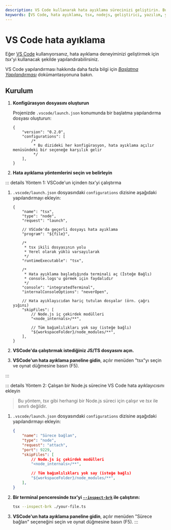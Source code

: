 ```yaml
---
description: VS Code kullanarak hata ayıklama sürecinizi geliştirin. Bu kılavuz, _tsx_ ile yapılandırmayı ve çeşitli hata ayıklama yöntemlerini açıklar.
keywords: [VS Code, hata ayıklama, tsx, nodejs, geliştirici, yazılım, yapılandırma]
---
```


# VS Code hata ayıklama

Eğer [VS Code](https://code.visualstudio.com) kullanıyorsanız, hata ayıklama deneyiminizi geliştirmek için _tsx_'yi kullanacak şekilde yapılandırabilirsiniz.

VS Code yapılandırması hakkında daha fazla bilgi için [_Başlatma Yapılandırması_](https://code.visualstudio.com/docs/nodejs/nodejs-debugging#_launch-configuration) dokümantasyonuna bakın.

## Kurulum

1. **Konfigürasyon dosyasını oluşturun**

   Projenizde `.vscode/launch.json` konumunda bir başlatma yapılandırma dosyası oluşturun:
   ```json5
   {
       "version": "0.2.0",
       "configurations": [
           /*
            * Bu dizideki her konfigürasyon, hata ayıklama açılır menüsündeki bir seçeneğe karşılık gelir
            */
       ],
   }
   ```

2. **Hata ayıklama yöntemlerini seçin ve belirleyin**

::: details Yöntem 1: VSCode'un içinden _tsx_'yi çalıştırma

1. `.vscode/launch.json` dosyasındaki `configurations` dizisine aşağıdaki yapılandırmayı ekleyin:
   ```json5
   {
       "name": "tsx",
       "type": "node",
       "request": "launch",

       // VSCode'da geçerli dosyayı hata ayıklama
       "program": "${file}",

       /*
        * tsx ikili dosyasının yolu
        * Yerel olarak yüklü varsayılarak
        */
       "runtimeExecutable": "tsx",

       /*
        * Hata ayıklama başladığında terminali aç (İsteğe Bağlı)
        * console.logs'u görmek için faydalıdır
        */
       "console": "integratedTerminal",
       "internalConsoleOptions": "neverOpen",

       // Hata ayıklayıcıdan hariç tutulan dosyalar (örn. çağrı yığını)
       "skipFiles": [
           // Node.js iç çekirdek modülleri
           "<node_internals>/**",

           // Tüm bağımlılıkları yok say (isteğe bağlı)
           "${workspaceFolder}/node_modules/**",
       ],
   }
   ```

2. **VSCode'da çalıştırmak istediğiniz JS/TS dosyasını açın.**

3. **VSCode'un hata ayıklama paneline gidin**, açılır menüden "tsx"yı seçin ve oynat düğmesine basın (F5).

:::

::: details Yöntem 2: Çalışan bir Node.js sürecine VS Code hata ayıklayıcısını ekleyin

> Bu yöntem, _tsx_ gibi herhangi bir Node.js süreci için çalışır ve _tsx_ ile sınırlı değildir.

1. `.vscode/launch.json` dosyasındaki `configurations` dizisine aşağıdaki yapılandırmayı ekleyin:
   ```json
   {
       "name": "Sürece bağlan",
       "type": "node",
       "request": "attach",
       "port": 9229,
       "skipFiles": [
           // Node.js iç çekirdek modülleri
           "<node_internals>/**",

           // Tüm bağımlılıkları yok say (isteğe bağlı)
           "${workspaceFolder}/node_modules/**",
       ],
   }
   ```

2. **Bir terminal penceresinde _tsx_'yi [`--inspect-brk`](https://nodejs.org/api/cli.html#--inspect-brkhostport) ile çalıştırın:**

   ```sh
   tsx --inspect-brk ./your-file.ts 
   ```

3. **VSCode'un hata ayıklama paneline gidin**, açılır menüden "Sürece bağlan" seçeneğini seçin ve oynat düğmesine basın (F5).
:::